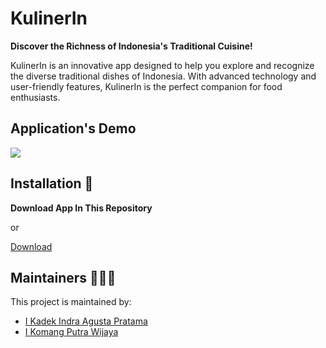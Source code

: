 # KulinerIn
**Discover the Richness of Indonesia's Traditional Cuisine!**

KulinerIn is an innovative app designed to help you explore and recognize the diverse traditional dishes of Indonesia. With advanced technology and user-friendly features, KulinerIn is the perfect companion for food enthusiasts.

## Application's Demo
![](https://youtube.com/shorts/eLrhTtitvE8)

## Installation 🔨
**Download App In This Repository**

or

[Download](https://github.com/Kulinerin-Bangkit-Team-2024/Mobile-Development/releases/download/beta/kuliner-in.apk)

## Maintainers 🧑‍🤝‍🧑
This project is maintained by:
* [I Kadek Indra Agusta Pratama](https://github.com/dduuddeekk)
* [I Komang Putra Wijaya](https://github.com/ikmgputrawijaya)
